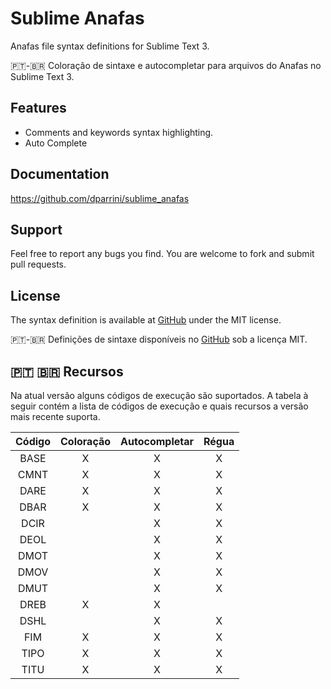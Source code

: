 # Sublime Anafas

Anafas file syntax definitions for Sublime Text 3.

🇵🇹-🇧🇷 Coloração de sintaxe e autocompletar para arquivos do Anafas no Sublime Text 3.

## Features

- Comments and keywords syntax highlighting.
- Auto Complete

## Documentation

https://github.com/dparrini/sublime_anafas

## Support

Feel free to report any bugs you find. You are welcome to fork and submit pull requests.

## License

The syntax definition is available at [GitHub](https://github.com/dparrini/sublime_opendss) under the MIT license.

🇵🇹-🇧🇷 Definições de sintaxe disponíveis no [GitHub](https://github.com/dparrini/sublime_opendss) sob a licença MIT.


## 🇵🇹 🇧🇷 Recursos

Na atual versão alguns códigos de execução são suportados. A tabela à seguir contém a lista de códigos de execução e quais recursos a versão mais recente suporta.

| Código | Coloração | Autocompletar | Régua |
|:------:|:---------:|:-------------:|:-----:|
| BASE 	 |     X     |       X       |   X   |
| CMNT 	 |     X     |       X       |   X   |
| DARE 	 |     X     |       X       |   X   |
| DBAR 	 |     X     |       X       |   X   |
| DCIR 	 |           |       X       |   X   |
| DEOL 	 |           |       X       |   X   |
| DMOT 	 |           |       X       |   X   |
| DMOV 	 |           |       X       |   X   |
| DMUT 	 |           |       X       |   X   |
| DREB 	 |     X     |       X       |       |
| DSHL 	 |           |       X       |   X   |
| FIM 	 |     X     |       X       |   X   |
| TIPO 	 |     X     |       X       |   X   |
| TITU 	 |     X     |       X       |   X   |
